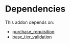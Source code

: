 # Dependencies

This addon depends on:

- [purchase_requisition](https://github.com/bringout/oca-ocb-core)
- [base_tier_validation](https://github.com/bringout/oca-technical)
